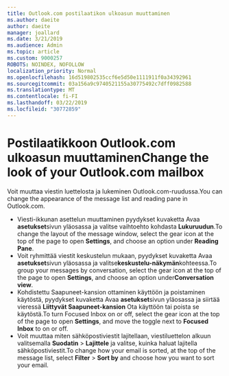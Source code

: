```yaml
---
title: Outlook.com postilaatikon ulkoasun muuttaminen
ms.author: daeite
author: daeite
manager: joallard
ms.date: 3/21/2019
ms.audience: Admin
ms.topic: article
ms.custom: 9000257
ROBOTS: NOINDEX, NOFOLLOW
localization_priority: Normal
ms.openlocfilehash: 16d519802535ccf6e5d50e1111911f0a34392961
ms.sourcegitcommit: 03a156a9c9740521155a30775492c7dff0982588
ms.translationtype: MT
ms.contentlocale: fi-FI
ms.lasthandoff: 03/22/2019
ms.locfileid: "30772859"
---
```

# <a name="change-the-look-of-your-outlookcom-mailbox"></a><span data-ttu-id="c4eed-102">Postilaatikkoon Outlook.com ulkoasun muuttaminen</span><span class="sxs-lookup"><span data-stu-id="c4eed-102">Change the look of your Outlook.com mailbox</span></span>

<span data-ttu-id="c4eed-103">Voit muuttaa viestin luettelosta ja lukeminen Outlook.com-ruudussa.</span><span class="sxs-lookup"><span data-stu-id="c4eed-103">You can change the appearance of the message list and reading pane in Outlook.com.</span></span>

- <span data-ttu-id="c4eed-104">Viesti-ikkunan asettelun muuttaminen pyydykset kuvaketta Avaa **asetukset**sivun yläosassa ja valitse vaihtoehto kohdasta **Lukuruudun**.</span><span class="sxs-lookup"><span data-stu-id="c4eed-104">To change the layout of the message window, select the gear icon at the top of the page to open **Settings**, and choose an option under **Reading Pane**.</span></span>
- <span data-ttu-id="c4eed-105">Voit ryhmittää viestit keskustelun mukaan, pyydykset kuvaketta Avaa **asetukset**sivun yläosassa ja valitse**keskustelu-näkymän**kohteessa.</span><span class="sxs-lookup"><span data-stu-id="c4eed-105">To group your messages by conversation, select the gear icon at the top of the page to open **Settings**, and choose an option under**Conversation view**.</span></span>
- <span data-ttu-id="c4eed-106">Kohdistettu Saapuneet-kansion ottaminen käyttöön ja poistaminen käytöstä, pyydykset kuvaketta Avaa **asetukset**sivun yläosassa ja siirtää vieressä **Liittyvät Saapuneet-kansion** Ota käyttöön tai poista se käytöstä.</span><span class="sxs-lookup"><span data-stu-id="c4eed-106">To turn Focused Inbox on or off, select the gear icon at the top of the page to open **Settings**, and move the toggle next to **Focused Inbox** to on or off.</span></span>
- <span data-ttu-id="c4eed-107">Voit muuttaa miten sähköpostiviestit lajitellaan, viestiluettelon alkuun valitsemalla **Suodatin** > **Lajittele** ja valitse, kuinka haluat lajitella sähköpostiviestit.</span><span class="sxs-lookup"><span data-stu-id="c4eed-107">To change how your email is sorted, at the top of the message list, select **Filter** > **Sort by** and choose how you want to sort your email.</span></span>